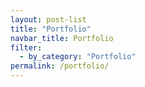 ```yaml
---
layout: post-list
title: "Portfolio"
navbar_title: Portfolio
filter:
  - by_category: "Portfolio"
permalink: /portfolio/
---
```

